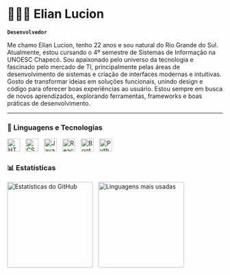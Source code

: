 # 👩🏻‍💻 Elian Lucion

**`Desenvolvedor`**

Me chamo Elian Lucion, tenho 22 anos e sou natural do Rio Grande do Sul. Atualmente, estou cursando o 4º semestre de Sistemas de Informação na UNOESC Chapecó. Sou apaixonado pelo universo da tecnologia e fascinado pelo mercado de TI, principalmente pelas áreas de desenvolvimento de sistemas e criação de interfaces modernas e intuitivas. Gosto de transformar ideias em soluções funcionais, unindo design e código para oferecer boas experiências ao usuário. Estou sempre em busca de novos aprendizados, explorando ferramentas, frameworks e boas práticas de desenvolvimento.

---

### 🤖 Linguagens e Tecnologias

<img 
    align="left" 
    alt="HTML"
    title="HTML" 
    width="30px" 
    style="padding-right: 10px;" 
    src="https://cdn.jsdelivr.net/gh/devicons/devicon@latest/icons/html5/html5-original.svg" 
/>
<img 
    align="left" 
    alt="CSS" 
    title="CSS"
    width="30px" 
    style="padding-right: 10px;" 
    src="https://cdn.jsdelivr.net/gh/devicons/devicon@latest/icons/css3/css3-original.svg" 
/>
<img 
    align="left" 
    alt="JavaScript" 
    title="JavaScript"
    width="30px" 
    style="padding-right: 10px;" 
    src="https://cdn.jsdelivr.net/gh/devicons/devicon@latest/icons/javascript/javascript-original.svg" 
/>
<img 
    align="left" 
    alt="React"
    title="React" 
    width="30px" 
    style="padding-right: 10px;" 
    src="https://cdn.jsdelivr.net/gh/devicons/devicon@latest/icons/react/react-original.svg" 
/>
<img 
    align="left" 
    alt="Bootstrap"
    title="Bootstrap" 
    width="30px" 
    style="padding-right: 10px;" 
    src="https://cdn.jsdelivr.net/gh/devicons/devicon@latest/icons/bootstrap/bootstrap-original.svg" 
/>
<img 
    align="left" 
    alt="Python" 
    title="Python"
    width="30px" 
    style="padding-right: 10px;" 
    src="https://cdn.jsdelivr.net/gh/devicons/devicon@latest/icons/python/python-original.svg" 
/>

<br/>
<br/>

### 📊 Estatísticas

<p align="left">
  <img 
    align="left" 
    alt="Estatísticas do GitHub" 
    height="200" 
    style="padding-right: 10px;" 
    src="https://github-readme-stats.vercel.app/api?username=elianluciongm&show_icons=true&theme=tokyonight&include_all_commits=true&locale=pt-br" 
  />

  <img 
    align="left" 
    alt="Linguagens mais usadas" 
    height="200" 
    src="https://github-readme-stats.vercel.app/api/top-langs/?username=elianluciongm&theme=tokyonight&layout=compact&custom_title=Tecnologias&langs_count=9" 
  />
</p>
